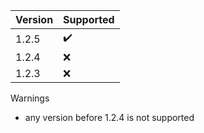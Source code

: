 | Version | Supported          |
| ------- | ------------------ |
|  1.2.5  | :heavy_check_mark: |
|  1.2.4  | :x: |
|  1.2.3  | :x: |

Warnings

- any version before 1.2.4 is not supported
